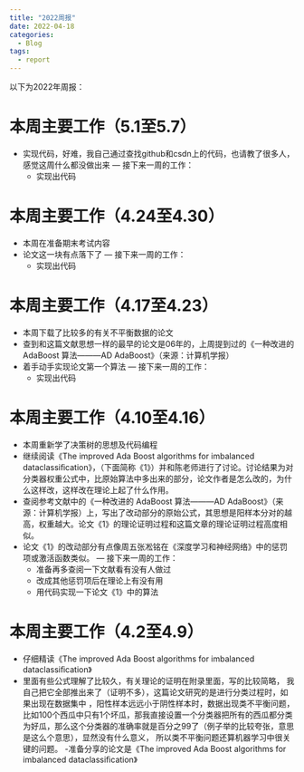 ```yaml
---
title: "2022周报"
date: 2022-04-18
categories:
  - Blog
tags:
  - report
---
```


以下为2022年周报：
# 本周主要工作（5.1至5.7）
- 实现代码，好难，我自己通过查找github和csdn上的代码，也请教了很多人，感觉这周什么都没做出来
— 接下来一周的工作：
   - 实现出代码




# 本周主要工作（4.24至4.30）
- 本周在准备期末考试内容
- 论文这一块有点落下了
— 接下来一周的工作：
   - 实现出代码



# 本周主要工作（4.17至4.23）
- 本周下载了比较多的有关不平衡数据的论文
- 查到和这篇文献思想一样的最早的论文是06年的，上周提到过的《一种改进的 AdaBoost 算法———AD AdaBoost》（来源：计算机学报）
- 着手动手实现论文第一个算法
— 接下来一周的工作：
   - 实现出代码
   

# 本周主要工作（4.10至4.16）
- 本周重新学了决策树的思想及代码编程
- 继续阅读《The improved Ada Boost algorithms for imbalanced dataclassiﬁcation》，（下面简称《1》）并和陈老师进行了讨论。讨论结果为对分类器权重公式中，比原始算法中多出来的部分，论文作者是怎么改的，为什么这样改，这样改在理论上起了什么作用。
- 查阅参考文献中的《一种改进的 AdaBoost 算法———AD AdaBoost》（来源：计算机学报）上，写出了改动部分的原始公式，其思想是阳样本分对的越高，权重越大。论文《1》的理论证明过程和这篇文章的理论证明过程高度相似。
- 论文《1》的改动部分有点像周五张凇铭在《深度学习和神经网络》中的惩罚项或激活函数类似。
— 接下来一周的工作：
   - 准备再多查阅一下文献看有没有人做过
   - 改成其他惩罚项后在理论上有没有用
   - 用代码实现一下论文《1》中的算法



# 本周主要工作（4.2至4.9）
- 仔细精读《The improved Ada Boost algorithms for imbalanced dataclassiﬁcation》
- 里面有些公式理解了比较久，有关理论的证明在附录里面，写的比较简略，
我自己把它全部推出来了（证明不多），这篇论文研究的是进行分类过程时，如果出现在数据集中
，阳性样本远远小于阴性样本时，数据出现类不平衡问题，比如100个西瓜中只有1个坏瓜，那我直接设置一个分类器把所有的西瓜都分类为好瓜，那么这个分类器的准确率就是百分之99了（例子举的比较夸张，意思是这么个意思），显然没有什么意义，
所以类不平衡问题还算机器学习中很关键的问题。
-准备分享的论文是《The improved Ada Boost algorithms for imbalanced dataclassiﬁcation》

